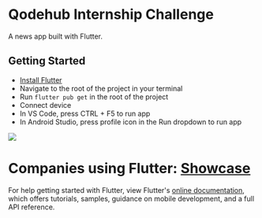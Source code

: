 # Qodehub Internship Challenge

A news app built with Flutter.

## Getting Started

- [Install Flutter](https://flutter.dev/docs/get-started/install)
- Navigate to the root of the project in your terminal
- Run ```flutter pub get``` in the root of the project
- Connect device
- In VS Code, press CTRL + F5 to run app
- In Android Studio, press profile icon in the Run dropdown to run app

![](/assets/qodehub_challenge.gif)

# Companies using Flutter: [Showcase](https://flutter.dev/showcase)

For help getting started with Flutter, view Flutter's
[online documentation](https://flutter.dev/docs), which offers tutorials,
samples, guidance on mobile development, and a full API reference.
